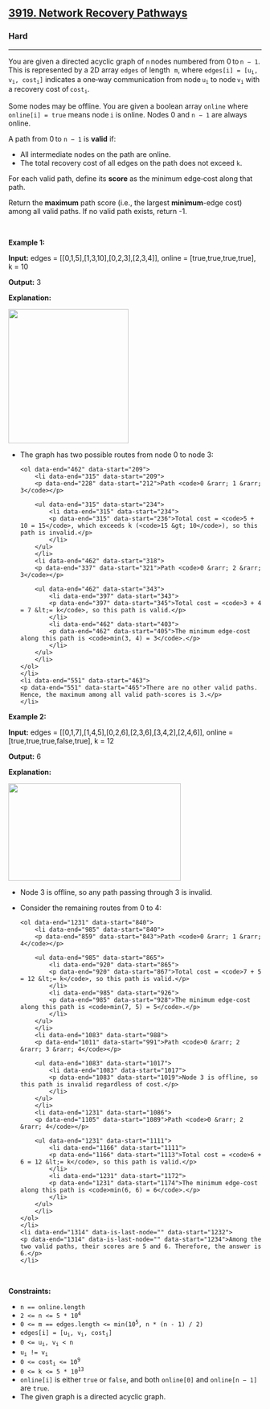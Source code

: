 <h2><a href="https://leetcode.com/problems/network-recovery-pathways">3919. Network Recovery Pathways</a></h2><h3>Hard</h3><hr><p data-end="502" data-start="75">You are given a directed acyclic graph of <code>n</code> nodes numbered from 0 to <code>n &minus; 1</code>. This is represented by a 2D array <code data-end="201" data-start="194">edges</code> of length<font face="monospace"> <code>m</code></font>, where <code data-end="255" data-start="227">edges[i] = [u<sub>i</sub>, v<sub>i</sub>, cost<sub>i</sub>]</code> indicates a one‑way communication from node <code data-end="304" data-start="300">u<sub>i</sub></code> to node <code data-end="317" data-start="313">v<sub>i</sub></code> with a recovery cost of <code data-end="349" data-start="342">cost<sub>i</sub></code>.</p>

<p data-end="502" data-start="75">Some nodes may be offline. You are given a boolean array <code data-end="416" data-start="408">online</code> where <code data-end="441" data-start="423">online[i] = true</code> means node <code data-end="456" data-start="453">i</code> is online. Nodes 0 and <code>n &minus; 1</code> are always online.</p>

<p data-end="547" data-start="504">A path from 0 to <code>n &minus; 1</code> is <strong data-end="541" data-start="532">valid</strong> if:</p>

<ul>
	<li>All intermediate nodes on the path are online.</li>
	<li data-end="676" data-start="605">The total recovery cost of all edges on the path does not exceed <code>k</code>.</li>
</ul>

<p data-end="771" data-start="653">For each valid path, define its <strong data-end="694" data-start="685">score</strong> as the minimum edge‑cost along that path.</p>

<p data-end="913" data-start="847">Return the <strong>maximum</strong> path score (i.e., the largest <strong>minimum</strong>-edge cost) among all valid paths. If no valid path exists, return -1.</p>

<p>&nbsp;</p>
<p><strong class="example">Example 1:</strong></p>

<div class="example-block">
<p><strong>Input:</strong> <span class="example-io">edges = [[0,1,5],[1,3,10],[0,2,3],[2,3,4]], online = [true,true,true,true], k = 10</span></p>

<p><strong>Output:</strong> <span class="example-io">3</span></p>

<p><strong>Explanation:</strong></p>

<p><img alt="" src="https://assets.leetcode.com/uploads/2025/06/06/graph-10.png" style="width: 239px; height: 267px;" /></p>

<ul data-end="551" data-start="146">
	<li data-end="462" data-start="146">
	<p data-end="206" data-start="148">The graph has two possible routes from node 0 to node 3:</p>

	<ol data-end="462" data-start="209">
		<li data-end="315" data-start="209">
		<p data-end="228" data-start="212">Path <code>0 &rarr; 1 &rarr; 3</code></p>

		<ul data-end="315" data-start="234">
			<li data-end="315" data-start="234">
			<p data-end="315" data-start="236">Total cost = <code>5 + 10 = 15</code>, which exceeds k (<code>15 &gt; 10</code>), so this path is invalid.</p>
			</li>
		</ul>
		</li>
		<li data-end="462" data-start="318">
		<p data-end="337" data-start="321">Path <code>0 &rarr; 2 &rarr; 3</code></p>

		<ul data-end="462" data-start="343">
			<li data-end="397" data-start="343">
			<p data-end="397" data-start="345">Total cost = <code>3 + 4 = 7 &lt;= k</code>, so this path is valid.</p>
			</li>
			<li data-end="462" data-start="403">
			<p data-end="462" data-start="405">The minimum edge‐cost along this path is <code>min(3, 4) = 3</code>.</p>
			</li>
		</ul>
		</li>
	</ol>
	</li>
	<li data-end="551" data-start="463">
	<p data-end="551" data-start="465">There are no other valid paths. Hence, the maximum among all valid path‐scores is 3.</p>
	</li>
</ul>
</div>

<p><strong class="example">Example 2:</strong></p>

<div class="example-block">
<p><strong>Input:</strong> <span class="example-io">edges = [[0,1,7],[1,4,5],[0,2,6],[2,3,6],[3,4,2],[2,4,6]], online = [true,true,true,false,true], k = 12</span></p>

<p><strong>Output:</strong> <span class="example-io">6</span></p>

<p><strong>Explanation:</strong></p>

<p><img alt="" src="https://assets.leetcode.com/uploads/2025/06/06/graph-11.png" style="width: 343px; height: 194px;" /></p>

<ul>
	<li data-end="790" data-start="726">
	<p data-end="790" data-start="728">Node 3 is offline, so any path passing through 3 is invalid.</p>
	</li>
	<li data-end="1231" data-start="791">
	<p data-end="837" data-start="793">Consider the remaining routes from 0 to 4:</p>

	<ol data-end="1231" data-start="840">
		<li data-end="985" data-start="840">
		<p data-end="859" data-start="843">Path <code>0 &rarr; 1 &rarr; 4</code></p>

		<ul data-end="985" data-start="865">
			<li data-end="920" data-start="865">
			<p data-end="920" data-start="867">Total cost = <code>7 + 5 = 12 &lt;= k</code>, so this path is valid.</p>
			</li>
			<li data-end="985" data-start="926">
			<p data-end="985" data-start="928">The minimum edge‐cost along this path is <code>min(7, 5) = 5</code>.</p>
			</li>
		</ul>
		</li>
		<li data-end="1083" data-start="988">
		<p data-end="1011" data-start="991">Path <code>0 &rarr; 2 &rarr; 3 &rarr; 4</code></p>

		<ul data-end="1083" data-start="1017">
			<li data-end="1083" data-start="1017">
			<p data-end="1083" data-start="1019">Node 3 is offline, so this path is invalid regardless of cost.</p>
			</li>
		</ul>
		</li>
		<li data-end="1231" data-start="1086">
		<p data-end="1105" data-start="1089">Path <code>0 &rarr; 2 &rarr; 4</code></p>

		<ul data-end="1231" data-start="1111">
			<li data-end="1166" data-start="1111">
			<p data-end="1166" data-start="1113">Total cost = <code>6 + 6 = 12 &lt;= k</code>, so this path is valid.</p>
			</li>
			<li data-end="1231" data-start="1172">
			<p data-end="1231" data-start="1174">The minimum edge‐cost along this path is <code>min(6, 6) = 6</code>.</p>
			</li>
		</ul>
		</li>
	</ol>
	</li>
	<li data-end="1314" data-is-last-node="" data-start="1232">
	<p data-end="1314" data-is-last-node="" data-start="1234">Among the two valid paths, their scores are 5 and 6. Therefore, the answer is 6.</p>
	</li>
</ul>
</div>

<p>&nbsp;</p>
<p><strong>Constraints:</strong></p>

<ul>
	<li data-end="42" data-start="20"><code data-end="40" data-start="20">n == online.length</code></li>
	<li data-end="63" data-start="45"><code data-end="61" data-start="45">2 &lt;= n &lt;= 5 * 10<sup>4</sup></code></li>
	<li data-end="102" data-start="66"><code data-end="100" data-start="66">0 &lt;= m == edges.length &lt;= </code><code>min(10<sup>5</sup>, n * (n - 1) / 2)</code></li>
	<li data-end="102" data-start="66"><code data-end="127" data-start="105">edges[i] = [u<sub>i</sub>, v<sub>i</sub>, cost<sub>i</sub>]</code></li>
	<li data-end="151" data-start="132"><code data-end="149" data-start="132">0 &lt;= u<sub>i</sub>, v<sub>i</sub> &lt; n</code></li>
	<li data-end="166" data-start="154"><code data-end="164" data-start="154">u<sub>i</sub> != v<sub>i</sub></code></li>
	<li data-end="191" data-start="169"><code data-end="189" data-start="169">0 &lt;= cost<sub>i</sub> &lt;= 10<sup>9</sup></code></li>
	<li data-end="213" data-start="194"><code data-end="211" data-start="194">0 &lt;= k &lt;= 5 * 10<sup>13</sup></code></li>
	<li data-end="309" data-start="216"><code data-end="227" data-start="216">online[i]</code> is either <code data-end="244" data-is-only-node="" data-start="238">true</code> or <code data-end="255" data-start="248">false</code>, and both <code data-end="277" data-start="266">online[0]</code> and <code data-end="295" data-start="282">online[n &minus; 1]</code> are <code data-end="306" data-start="300">true</code>.</li>
	<li data-end="362" data-is-last-node="" data-start="312">The given graph is a directed acyclic graph.</li>
</ul>
